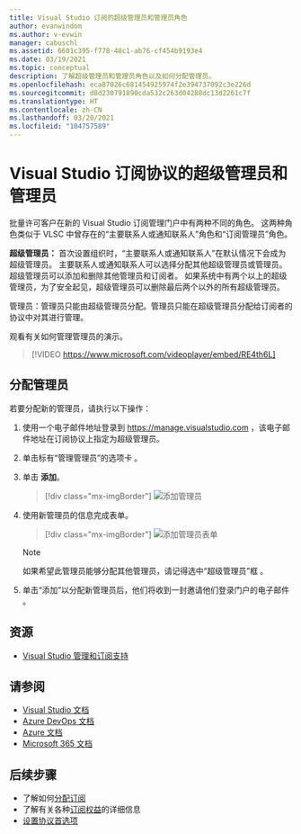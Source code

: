 ```yaml
---
title: Visual Studio 订阅的超级管理员和管理员角色
author: evanwindom
ms.author: v-evwin
manager: cabuschl
ms.assetid: 6601c395-f778-48c1-ab76-cf454b9193e4
ms.date: 03/19/2021
ms.topic: conceptual
description: 了解超级管理员和管理员角色以及如何分配管理员。
ms.openlocfilehash: eca87026c681454925974f2e394737092c3e226d
ms.sourcegitcommit: d8d230791890cda532c263d04288dc13d2261c7f
ms.translationtype: HT
ms.contentlocale: zh-CN
ms.lasthandoff: 03/20/2021
ms.locfileid: "104757589"
---
```

# <a name="super-admins-and-admins-for-visual-studio-subscription-agreements"></a>Visual Studio 订阅协议的超级管理员和管理员

批量许可客户在新的 Visual Studio 订阅管理门户中有两种不同的角色。 这两种角色类似于 VLSC 中曾存在的“主要联系人或通知联系人”角色和“订阅管理员”角色。

**超级管理员：** 首次设置组织时，“主要联系人或通知联系人”在默认情况下会成为超级管理员。 主要联系人或通知联系人可以选择分配其他超级管理员或管理员。 超级管理员可以添加和删除其他管理员和订阅者。 如果系统中有两个以上的超级管理员，为了安全起见，超级管理员可以删除最后两个以外的所有超级管理员。

管理员：管理员只能由超级管理员分配。管理员只能在超级管理员分配给订阅者的协议中对其进行管理。

观看有关如何管理管理员的演示。 
> [!VIDEO https://www.microsoft.com/videoplayer/embed/RE4th6L]

## <a name="assigning-admins"></a>分配管理员
若要分配新的管理员，请执行以下操作：
1. 使用一个电子邮件地址登录到 https://manage.visualstudio.com ，该电子邮件地址在订阅协议上指定为超级管理员。
2. 单击标有“管理管理员”的选项卡  。
3. 单击 **添加**。
   > [!div class="mx-imgBorder"]
   > ![添加管理员](_img/admin-roles/add-admins.png "单击“管理管理员”边栏选项卡，然后单击“添加”以分配新管理员。")
4. 使用新管理员的信息完成表单。  
   > [!div class="mx-imgBorder"]
   > ![添加管理员表单](_img/admin-roles/add-form.png "输入新管理员的登录信息，并选择是否将其设置为超级管理员。然后单击“添加”。")

   > [!NOTE]
   > 如果希望此管理员能够分配其他管理员，请记得选中“超级管理员”框  。

5. 单击“添加”以分配新管理员后，他们将收到一封邀请他们登录门户的电子邮件  。  

## <a name="resources"></a>资源
- [Visual Studio 管理和订阅支持](https://aka.ms/vsadminhelp)

## <a name="see-also"></a>请参阅
- [Visual Studio 文档](/visualstudio/)
- [Azure DevOps 文档](/azure/devops/)
- [Azure 文档](/azure/)
- [Microsoft 365 文档](/microsoft-365/)



## <a name="next-steps"></a>后续步骤
- 了解如何[分配订阅](assign-license.md)
- 了解有关各种[订阅权益](https://visualstudio.microsoft.com/vs/benefits/)的详细信息
- [设置协议首选项](admin-prefs.md)